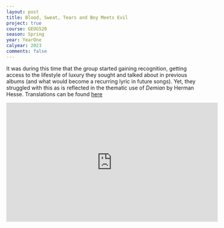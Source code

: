 ```yaml
---
layout: post
title: Blood, Sweat, Tears and Boy Meets Evil
project: true
course: GEOG520
season: Spring
year: YearOne
calyear: 2023
comments: false
---
```

It was during this time that the group started gaining recognition, getting access to the lifestyle of luxury they sought and talked about in previous albums (and what would become a recurring lyric in future songs). Yet, they struggled with this as is reflected in the thematic use of *Demian* by Herman Hesse. Translations can be found [here](https://genius.com/Genius-english-translations-bts-blood-sweat-and-tears-english-translation-lyrics)

<iframe width="560" height="315" src="https://www.youtube.com/embed/hmE9f-TEutc" title="YouTube video player" frameborder="0" allow="accelerometer; autoplay; clipboard-write; encrypted-media; gyroscope; picture-in-picture; web-share" allowfullscreen></iframe>
